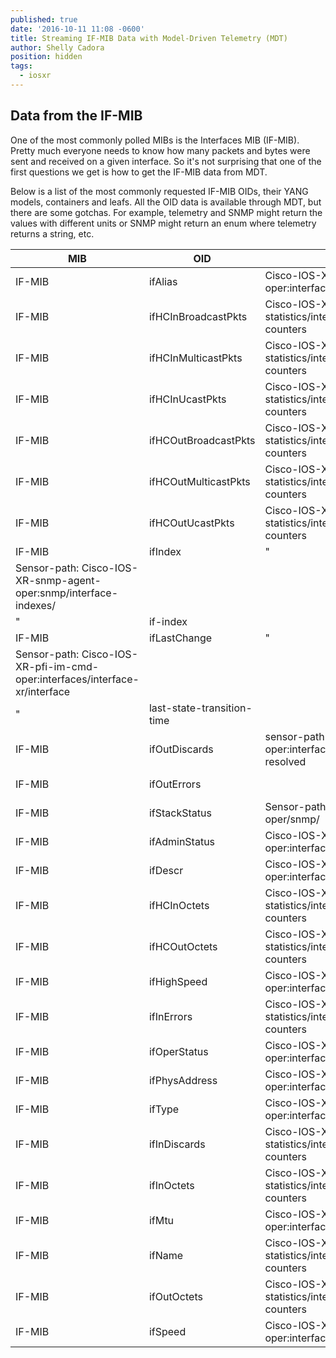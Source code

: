 ```yaml
---
published: true
date: '2016-10-11 11:08 -0600'
title: Streaming IF-MIB Data with Model-Driven Telemetry (MDT)
author: Shelly Cadora
position: hidden
tags:
  - iosxr
---
```

## Data from the IF-MIB

One of the most commonly polled MIBs is the Interfaces MIB (IF-MIB).  Pretty much everyone needs to know how many packets and bytes were sent and received on a given interface.  So it's not surprising that one of the first questions we get is how to get the IF-MIB data from MDT. 

Below is a list of the most commonly requested IF-MIB OIDs, their YANG models, containers and leafs.  All the OID data is available through MDT, but there are some gotchas.  For example, telemetry and SNMP might return the values with different units or SNMP might return an enum where telemetry returns a string, etc.

| MIB    | OID     | Yang-Path                                                      | YANG Leaf   |
|--------|---------|----------------------------------------------------------------|-------------|
| IF-MIB | ifAlias | Cisco-IOS-XR-pfi-im-cmd-oper:interfaces/interface-xr/interface | description |
|IF-MIB|ifHCInBroadcastPkts|Cisco-IOS-XR-infra-statsd-oper:infra-statistics/interfaces/interface/latest/generic-counters|broadcast-packets-received|
|IF-MIB|ifHCInMulticastPkts|Cisco-IOS-XR-infra-statsd-oper:infra-statistics/interfaces/interface/latest/generic-counters|multicast-packets-received|
|IF-MIB|ifHCInUcastPkts|Cisco-IOS-XR-infra-statsd-oper:infra-statistics/interfaces/interface/latest/generic-counters|packets-received|
|IF-MIB|ifHCOutBroadcastPkts|Cisco-IOS-XR-infra-statsd-oper:infra-statistics/interfaces/interface/latest/generic-counters|broadcast-packets-sent|
|IF-MIB|ifHCOutMulticastPkts|Cisco-IOS-XR-infra-statsd-oper:infra-statistics/interfaces/interface/latest/generic-counters|multicast-packets-sent|
|IF-MIB|ifHCOutUcastPkts|Cisco-IOS-XR-infra-statsd-oper:infra-statistics/interfaces/interface/latest/generic-counters|packets-sent|
|IF-MIB|ifIndex|" |
|Sensor-path: Cisco-IOS-XR-snmp-agent-oper:snmp/interface-indexes/|
|"|if-index|
|IF-MIB|ifLastChange|"|
|Sensor-path: Cisco-IOS-XR-pfi-im-cmd-oper:interfaces/interface-xr/interface|
|"|last-state-transition-time|
|IF-MIB|ifOutDiscards| sensor-path Cisco-IOS-XR-pfi-im-cmd-oper:interfaces/interface-xr/interface not resolved|output-drops|
|IF-MIB|ifOutErrors||output-errors|
|IF-MIB|ifStackStatus|Sensor-path : Cisco-IOS-XR-snmp-agent-oper/snmp/|if-stack-status|
|IF-MIB|ifAdminStatus|Cisco-IOS-XR-pfi-im-cmd-oper:interfaces/interface-xr/interface|state|
|IF-MIB|ifDescr|Cisco-IOS-XR-pfi-im-cmd-oper:interfaces/interface-xr/interface|interface-name|
|IF-MIB|ifHCInOctets|Cisco-IOS-XR-infra-statsd-oper:infra-statistics/interfaces/interface/latest/generic-counters|bytes-received|
|IF-MIB|ifHCOutOctets|Cisco-IOS-XR-infra-statsd-oper:infra-statistics/interfaces/interface/latest/generic-counters|bytes-sent|
|IF-MIB|ifHighSpeed|Cisco-IOS-XR-pfi-im-cmd-oper:interfaces/interface-xr/interface|speed|
|IF-MIB|ifInErrors|Cisco-IOS-XR-infra-statsd-oper:infra-statistics/interfaces/interface/latest/generic-counters|input-errors|
|IF-MIB|ifOperStatus|Cisco-IOS-XR-pfi-im-cmd-oper:interfaces/interface-xr/interface|state|
|IF-MIB|ifPhysAddress|Cisco-IOS-XR-pfi-im-cmd-oper:interfaces/interface-xr/interface|address|
|IF-MIB|ifType|Cisco-IOS-XR-pfi-im-cmd-oper:interfaces/interface-xr/interface|interface-type|
|IF-MIB|ifInDiscards|Cisco-IOS-XR-infra-statsd-oper:infra-statistics/interfaces/interface/latest/generic-counters|input-drops|
|IF-MIB|ifInOctets|Cisco-IOS-XR-infra-statsd-oper:infra-statistics/interfaces/interface/latest/generic-counters|bytes-received|
|IF-MIB|ifMtu|Cisco-IOS-XR-pfi-im-cmd-oper:interfaces/interface-xr/interface|mtu|
|IF-MIB|ifName|Cisco-IOS-XR-infra-statsd-oper:infra-statistics/interfaces/interface/latest/generic-counters|interface-name|
|IF-MIB|ifOutOctets|Cisco-IOS-XR-infra-statsd-oper:infra-statistics/interfaces/interface/latest/generic-counters|bytes-sent|
|IF-MIB|ifSpeed|Cisco-IOS-XR-pfi-im-cmd-oper:interfaces/interface-xr/interface|bandwidth|